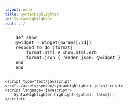 ```yaml
---
layout: none
title: SyntaxHighlighter
id: SyntaxHighlighter
root: ../
---
```


<head>
    <title>SyntaxHighlighter</title>
    <link media="all" rel="stylesheet" type="text/css" href="../assets/syntax/theme.css" />
</head>

<body>
   <pre class="brush: ruby">
    def show
    @widget = Widget(params[:id])
    respond_to do |format|
        format.html # show.html.erb
        format.json { render json: @widget }
    end
    end
    </pre>
    
    <script type="text/javascript" src="../assets/syntax/syntaxhighlighter.js"></script>
    <script language='javascript'>
        SyntaxHighlighter.highlight({gutter: false});
    </script>
</body>